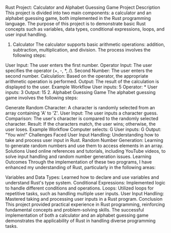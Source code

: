 Rust Project: Calculator and Alphabet Guessing Game
Project Description
This project is divided into two main components: a calculator and an alphabet guessing game, both implemented in the Rust programming language. The purpose of this project is to demonstrate basic Rust concepts such as variables, data types, conditional expressions, loops, and user input handling.

1. Calculator
The calculator supports basic arithmetic operations: addition, subtraction, multiplication, and division. The process involves the following steps:

User Input: The user enters the first number.
Operator Input: The user specifies the operator (+, -, *, /).
Second Number: The user enters the second number.
Calculation: Based on the operator, the appropriate arithmetic operation is performed.
Output: The result of the calculation is displayed to the user.
Example Workflow
User inputs: 5
Operator: *
User inputs: 3
Output: 15
2. Alphabet Guessing Game
The alphabet guessing game involves the following steps:

Generate Random Character: A character is randomly selected from an array containing 'A' to 'Z'.
User Input: The user inputs a character guess.
Comparison: The user's character is compared to the randomly selected character.
Result: If the characters match, the user wins; otherwise, the user loses.
Example Workflow
Computer selects: G
User inputs: G
Output: "You win!"
Challenges Faced
User Input Handling: Understanding how to take and process user input in Rust.
Random Number Generation: Learning to generate random numbers and use them to access elements in an array.
Solutions
Used online references and tutorials, including YouTube videos, to solve input handling and random number generation issues.
Learning Outcomes
Through the implementation of these two programs, I have enhanced my understanding of Rust, particularly in the following areas:

Variables and Data Types: Learned how to declare and use variables and understand Rust's type system.
Conditional Expressions: Implemented logic to handle different conditions and operations.
Loops: Utilized loops for repetitive tasks, such as handling multiple user inputs.
User Input Handling: Mastered taking and processing user inputs in a Rust program.
Conclusion
This project provided practical experience in Rust programming, reinforcing fundamental concepts and problem-solving skills. The successful implementation of both a calculator and an alphabet guessing game demonstrates the applicability of Rust in handling diverse programming tasks.
